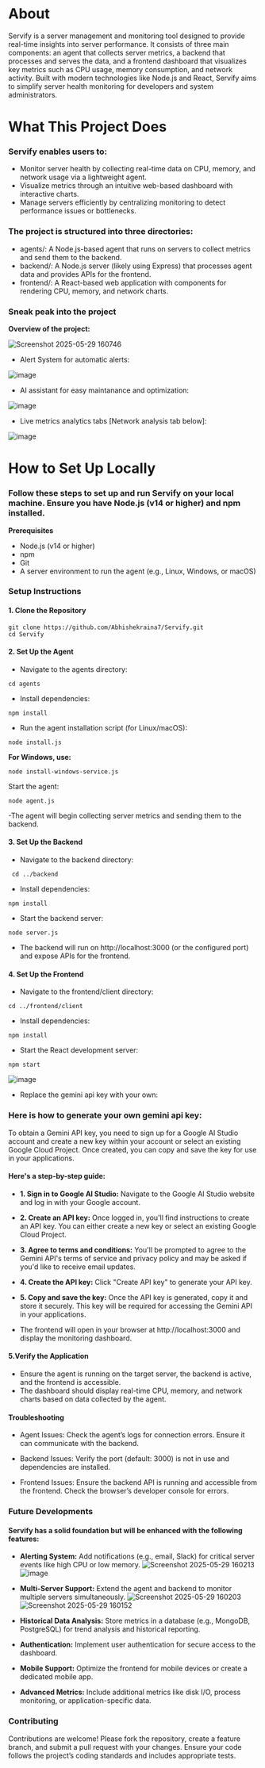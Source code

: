 # About
Servify is a server management and monitoring tool designed to provide real-time insights into server performance. 
It consists of three main components: an agent that collects server metrics, a backend that processes and serves the data, and a frontend dashboard that visualizes key metrics such as CPU usage, memory consumption, and network activity. 
Built with modern technologies like Node.js and React, Servify aims to simplify server health monitoring for developers and system administrators. 

# What This Project Does
### Servify enables users to:
- Monitor server health by collecting real-time data on CPU, memory, and network usage via a lightweight agent.
- Visualize metrics through an intuitive web-based dashboard with interactive charts.
- Manage servers efficiently by centralizing monitoring to detect performance issues or bottlenecks.

### The project is structured into three directories:
- agents/: A Node.js-based agent that runs on servers to collect metrics and send them to the backend.
- backend/: A Node.js server (likely using Express) that processes agent data and provides APIs for the frontend.
- frontend/: A React-based web application with components for rendering CPU, memory, and network charts.

### Sneak peak into the project

**Overview of the project:**

![Screenshot 2025-05-29 160746](https://github.com/user-attachments/assets/56d20c20-a4a6-403b-acdf-7f65e372c037)

- Alert System for automatic alerts:

![image](https://github.com/user-attachments/assets/d2be92dd-043e-4841-9a5e-de4a2a80e40f)

- AI assistant for easy maintanance and optimization:

![image](https://github.com/user-attachments/assets/e98448d8-f3f3-4ffa-b3c8-29b5af41425d)

- Live metrics analytics tabs [Network analysis tab below]:

![image](https://github.com/user-attachments/assets/092d3596-7759-4454-8812-71c825e39be2)
  
# How to Set Up Locally
### Follow these steps to set up and run Servify on your local machine. Ensure you have Node.js (v14 or higher) and npm installed.
**Prerequisites**
- Node.js (v14 or higher)
- npm
- Git
- A server environment to run the agent (e.g., Linux, Windows, or macOS)

### Setup Instructions

#### 1. Clone the Repository

```
git clone https://github.com/Abhishekraina7/Servify.git
cd Servify

```

#### 2. Set Up the Agent
- Navigate to the agents directory:
```
cd agents

```
- Install dependencies:
```
npm install

```
- Run the agent installation script (for Linux/macOS):
```
node install.js

```
**For Windows, use:**

```
node install-windows-service.js

```

Start the agent:

```
node agent.js

```

-The agent will begin collecting server metrics and sending them to the backend.

#### 3. Set Up the Backend

- Navigate to the backend directory:
```
 cd ../backend
```
- Install dependencies:
```
npm install

```
- Start the backend server:
```
node server.js

```
- The backend will run on http://localhost:3000 (or the configured port) and expose APIs for the frontend.

#### 4. Set Up the Frontend
- Navigate to the frontend/client directory:
```
cd ../frontend/client

```
- Install dependencies:
```
npm install

```
- Start the React development server:
```
npm start
```
![image](https://github.com/user-attachments/assets/8912c73b-c2dc-46e0-bf9e-6a7d25e2ac1b)
- Replace the gemini api key with your own:
  
### Here is how to generate your own gemini api key:
To obtain a Gemini API key, you need to sign up for a Google AI Studio account and create a new key within your account or select an existing Google Cloud Project. Once created, you can copy and save the key for use in your applications. 

#### Here's a step-by-step guide:
- **1. Sign in to Google AI Studio:**
Navigate to the Google AI Studio website and log in with your Google account. 
- **2. Create an API key:**
Once logged in, you'll find instructions to create an API key. You can either create a new key or select an existing Google Cloud Project. 
- **3. Agree to terms and conditions:**
You'll be prompted to agree to the Gemini API's terms of service and privacy policy and may be asked if you'd like to receive email updates. 
- **4. Create the API key:**
Click "Create API key" to generate your API key. 
- **5. Copy and save the key:**
Once the API key is generated, copy it and store it securely. This key will be required for accessing the Gemini API in your applications.
 
- The frontend will open in your browser at http://localhost:3000 and display the monitoring dashboard.

#### 5.Verify the Application

- Ensure the agent is running on the target server, the backend is active, and the frontend is accessible.
- The dashboard should display real-time CPU, memory, and network charts based on data collected by the agent.

#### Troubleshooting

- Agent Issues: Check the agent’s logs for connection errors. Ensure it can communicate with the backend.

- Backend Issues: Verify the port (default: 3000) is not in use and dependencies are installed.

- Frontend Issues: Ensure the backend API is running and accessible from the frontend. Check the browser’s developer console for errors.

 ### Future Developments

#### Servify has a solid foundation but will be enhanced with the following features:


- **Alerting System:** Add notifications (e.g., email, Slack) for critical server events like high CPU or low memory.
![Screenshot 2025-05-29 160213](https://github.com/user-attachments/assets/ac1e34d1-fbf4-435f-9350-f20a18f5822c)
![image](https://github.com/user-attachments/assets/385453fd-2bdb-45f1-8890-5b8de8a74015)
- **Multi-Server Support:** Extend the agent and backend to monitor multiple servers simultaneously.
![Screenshot 2025-05-29 160203](https://github.com/user-attachments/assets/1c473e5a-5157-4c07-b9f2-ae65c67a746e)
![Screenshot 2025-05-29 160152](https://github.com/user-attachments/assets/55e70697-e055-4822-b852-1cf003844e17)

- **Historical Data Analysis:** Store metrics in a database (e.g., MongoDB, PostgreSQL) for trend analysis and historical reporting.

- **Authentication:** Implement user authentication for secure access to the dashboard.

- **Mobile Support:** Optimize the frontend for mobile devices or create a dedicated mobile app.

- **Advanced Metrics:** Include additional metrics like disk I/O, process monitoring, or application-specific data.

### Contributing
Contributions are welcome! Please fork the repository, create a feature branch, and submit a pull request with your changes. Ensure your code follows the project’s coding standards and includes appropriate tests.
